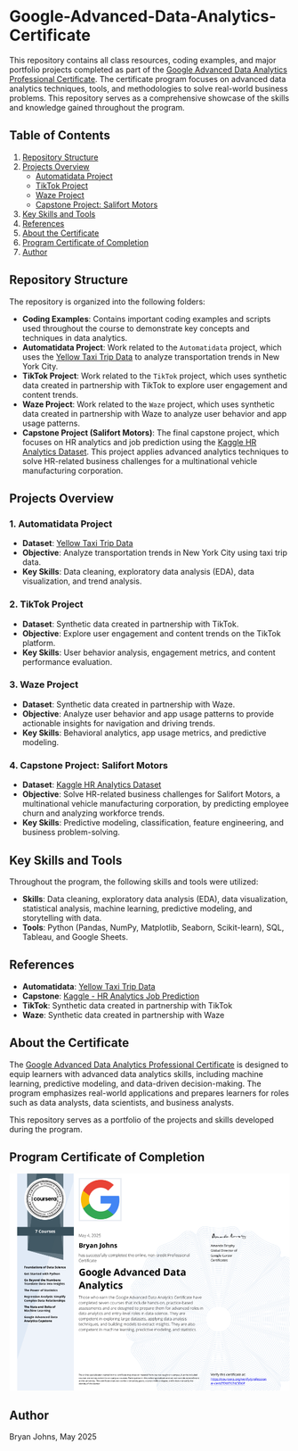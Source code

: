 # Google-Advanced-Data-Analytics-Certificate

This repository contains all class resources, coding examples, and major portfolio projects completed as part of the [Google Advanced Data Analytics Professional Certificate](https://www.coursera.org/professional-certificates/google-advanced-data-analytics). The certificate program focuses on advanced data analytics techniques, tools, and methodologies to solve real-world business problems. This repository serves as a comprehensive showcase of the skills and knowledge gained throughout the program.

## Table of Contents
1. [Repository Structure](#repository-structure)
2. [Projects Overview](#projects-overview)
   - [Automatidata Project](#1-automatidata-project)
   - [TikTok Project](#2-tiktok-project)
   - [Waze Project](#3-waze-project)
   - [Capstone Project: Salifort Motors](#4-capstone-project-salifort-motors)
3. [Key Skills and Tools](#key-skills-and-tools)
4. [References](#references)
5. [About the Certificate](#about-the-certificate)
6. [Program Certificate of Completion](#program-certificate-of-completion)
7. [Author](#author)

## Repository Structure

The repository is organized into the following folders:

- **Coding Examples**: Contains important coding examples and scripts used throughout the course to demonstrate key concepts and techniques in data analytics.
- **Automatidata Project**: Work related to the `Automatidata` project, which uses the [Yellow Taxi Trip Data](https://data.cityofnewyork.us/Transportation/2017-Yellow-Taxi-Trip-Data/biws-g3hs/about_data) to analyze transportation trends in New York City.
- **TikTok Project**: Work related to the `TikTok` project, which uses synthetic data created in partnership with TikTok to explore user engagement and content trends.
- **Waze Project**: Work related to the `Waze` project, which uses synthetic data created in partnership with Waze to analyze user behavior and app usage patterns.
- **Capstone Project (Salifort Motors)**: The final capstone project, which focuses on HR analytics and job prediction using the [Kaggle HR Analytics Dataset](https://www.kaggle.com/datasets/mfaisalqureshi/hr-analytics-and-job-prediction). This project applies advanced analytics techniques to solve HR-related business challenges for a multinational vehicle manufacturing corporation.

## Projects Overview

### 1. **Automatidata Project**
- **Dataset**: [Yellow Taxi Trip Data](https://data.cityofnewyork.us/Transportation/2017-Yellow-Taxi-Trip-Data/biws-g3hs/about_data)
- **Objective**: Analyze transportation trends in New York City using taxi trip data.
- **Key Skills**: Data cleaning, exploratory data analysis (EDA), data visualization, and trend analysis.

### 2. **TikTok Project**
- **Dataset**: Synthetic data created in partnership with TikTok.
- **Objective**: Explore user engagement and content trends on the TikTok platform.
- **Key Skills**: User behavior analysis, engagement metrics, and content performance evaluation.

### 3. **Waze Project**
- **Dataset**: Synthetic data created in partnership with Waze.
- **Objective**: Analyze user behavior and app usage patterns to provide actionable insights for navigation and driving trends.
- **Key Skills**: Behavioral analytics, app usage metrics, and predictive modeling.

### 4. **Capstone Project: Salifort Motors**
- **Dataset**: [Kaggle HR Analytics Dataset](https://www.kaggle.com/datasets/mfaisalqureshi/hr-analytics-and-job-prediction)
- **Objective**: Solve HR-related business challenges for Salifort Motors, a multinational vehicle manufacturing corporation, by predicting employee churn and analyzing workforce trends.
- **Key Skills**: Predictive modeling, classification, feature engineering, and business problem-solving.

## Key Skills and Tools

Throughout the program, the following skills and tools were utilized:

- **Skills**: Data cleaning, exploratory data analysis (EDA), data visualization, statistical analysis, machine learning, predictive modeling, and storytelling with data.
- **Tools**: Python (Pandas, NumPy, Matplotlib, Seaborn, Scikit-learn), SQL, Tableau, and Google Sheets.

## References

- **Automatidata**: [Yellow Taxi Trip Data](https://data.cityofnewyork.us/Transportation/2017-Yellow-Taxi-Trip-Data/biws-g3hs/about_data)
- **Capstone**: [Kaggle - HR Analytics Job Prediction](https://www.kaggle.com/datasets/mfaisalqureshi/hr-analytics-and-job-prediction)
- **TikTok**: Synthetic data created in partnership with TikTok
- **Waze**: Synthetic data created in partnership with Waze

## About the Certificate

The [Google Advanced Data Analytics Professional Certificate](https://www.coursera.org/professional-certificates/google-advanced-data-analytics) is designed to equip learners with advanced data analytics skills, including machine learning, predictive modeling, and data-driven decision-making. The program emphasizes real-world applications and prepares learners for roles such as data analysts, data scientists, and business analysts.

This repository serves as a portfolio of the projects and skills developed during the program.

## Program Certificate of Completion

![Google Advanced Data Analytics Professional Certificate](./images/google_advanced_data_analytics_certificate.png)

## Author

Bryan Johns, May 2025

